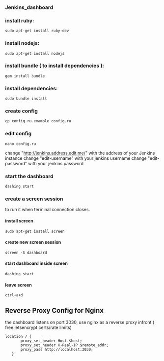 ### Jenkins_dashboard


### install ruby:

```sudo apt-get install ruby-dev```

### install nodejs:

```sudo apt-get install nodejs```

### install bundle ( to install dependencies ):


```gem install bundle```


### install dependencies:

```sudo bundle install```


### create config
```cp config.ru.example config.ru```


### edit config
```nano config.ru```

change "http://jenkins.address.edit.me/" with the address of your Jenkins instance
change "edit-username" with your jenkins username
change "edit-password" with your jenkins password


### start the dashboard

```dashing start```


### create a screen session
to run it when terminal connection closes.

#### install screen
```sudo apt-get install screen```

#### create new screen session
```screen -S dashboard```

#### start dashboard inside screen
```dashing start```

#### leave screen
```ctrl+a+d```


## Reverse Proxy Config for Nginx
the dashboard listens on port 3030, use nginx as a reverse proxy infront ( free letsencrypt certs/rate limits)
```
location / {
       proxy_set_header Host $host;
       proxy_set_header X-Real-IP $remote_addr;
       proxy_pass http://localhost:3030;
   }
```
